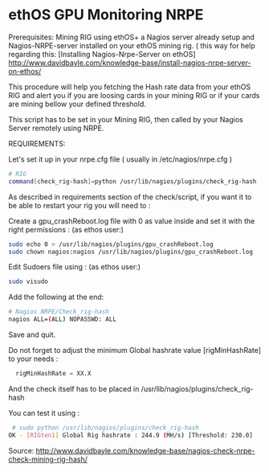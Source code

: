 # ethOS GPU Monitoring NRPE

Prerequisites: Mining RIG using ethOS+ a Nagios server already setup and Nagios-NRPE-server installed on your ethOS mining rig. ( this way for help regarding this:
[Installing Nagios-Nrpe-Server on ethOS] http://www.davidbayle.com/knowledge-base/install-nagios-nrpe-server-on-ethos/

This procedure will help you fetching the Hash rate data from your ethOS RIG and alert you if you are loosing cards in your mining RIG or if your cards are mining bellow your defined threshold.

This script has to be set in your Mining RIG, then called by your Nagios Server remotely using NRPE.



REQUIREMENTS:

Let's set it up in your nrpe.cfg file ( usually in /etc/nagios/nrpe.cfg )

```bash
# RIG
command[check_rig-hash]=python /usr/lib/nagios/plugins/check_rig-hash
```


As described in requirements section of the check/script, if you want it to be able to restart your rig you will need to :

Create a gpu_crashReboot.log file with 0 as value inside and set it with the right permissions :
(as ethos user:)

```bash
sudo echo 0 > /usr/lib/nagios/plugins/gpu_crashReboot.log
sudo chown nagios:nagios /usr/lib/nagios/plugins/gpu_crashReboot.log
```

Edit Sudoers file using :
(as ethos user:)

```bash
sudo visudo
```

Add the following at the end:

```bash
# Nagios NRPE/Check_rig-hash
nagios ALL=(ALL) NOPASSWD: ALL
```

Save and quit.

Do not forget to adjust the minimum Global hashrate value [rigMinHashRate] to your needs :

```python
  rigMinHashRate = XX.X
```
 

And the check itself has to be placed in /usr/lib/nagios/plugins/check_rig-hash


You can test it using :

```bash
 # sudo python /usr/lib/nagios/plugins/check_rig-hash
OK - [RIGten1] Global Rig hashrate : 244.9 (MH/s) [Threshold: 230.0]
```



Source: http://www.davidbayle.com/knowledge-base/nagios-check-nrpe-check-mining-rig-hash/
